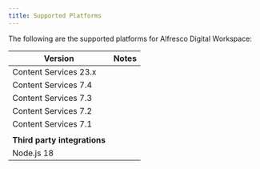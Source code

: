 ```yaml
---
title: Supported Platforms
---
```


The following are the supported platforms for Alfresco Digital Workspace:

| Version | Notes |
| ------- | ----- |
| Content Services 23.x | |
| Content Services 7.4 | |
| Content Services 7.3 | |
| Content Services 7.2 | |
| Content Services 7.1 | |
| | |
| **Third party integrations** | |
| Node.js 18 | |
